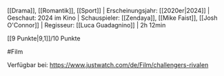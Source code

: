 
[[Drama]], [[Romantik]], [[Sport]] | Erscheinungsjahr: [[2020er|2024]] | Geschaut: 2024 im Kino | Schauspieler: [[Zendaya]], [[Mike Faist]], [[Josh O'Connor]] | Regisseur: [[Luca Guadagnino]] | 2h 12min

[[9 Punkte|9,1]]/10 Punkte


#Film

Verfügbar bei: https://www.justwatch.com/de/Film/challengers-rivalen